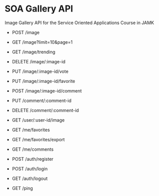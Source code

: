 # SOA Gallery API

Image Gallery API for the Service Oriented Applications Course in JAMK

* POST /image
* GET /image?limit=10&page=1
* GET /image/trending
* DELETE /image/:image-id
* PUT /image/:image-id/vote
* PUT /image/:image-id/favorite
* POST /image/:image-id/comment

* PUT /comment/:comment-id
* DELETE /comment/:comment-id

* GET /user/:user-id/image

* GET /me/favorites
* GET /me/favorites/export
* GET /me/comments

* POST /auth/register
* POST /auth/login
* GET /auth/logout

* GET /ping